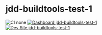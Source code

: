 # jdd-buildtools-test-1

![CI none](https://img.shields.io/badge/ci-none-orange.svg)
[![Dashboard jdd-buildtools-test-1](https://img.shields.io/badge/dashboard-jdd_buildtools_test_1-yellow.svg)](https://dashboard.pantheon.io/sites/afd86e0f-b2af-46ac-80fe-b4f11a2b396d#dev/code)
[![Dev Site jdd-buildtools-test-1](https://img.shields.io/badge/site-jdd_buildtools_test_1-blue.svg)](http://dev-jdd-buildtools-test-1.pantheonsite.io/)